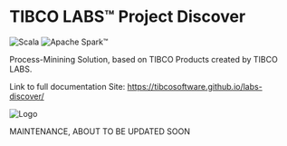 # TIBCO LABS™ Project Discover

![Scala](https://img.shields.io/badge/scala-2.12-blue) ![Apache Spark™](https://img.shields.io/badge/Spark-3.0.1-informational?style=flat-square&logo=appveyor)

Process-Minining Solution, based on TIBCO Products created by TIBCO LABS.

Link to full documentation Site: https://tibcosoftware.github.io/labs-discover/

![Logo](https://tibcosoftware.github.io/TIBCO-LABS/about/tibcolabs-brand.png "Labs Logo")



MAINTENANCE, ABOUT TO BE UPDATED SOON